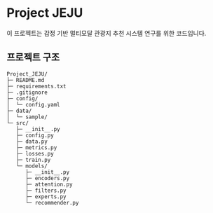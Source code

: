 # Project JEJU

이 프로젝트는 감정 기반 멀티모달 관광지 추천 시스템 연구를 위한 코드입니다.

## 프로젝트 구조
```
Project_JEJU/
├─ README.md
├─ requirements.txt
├─ .gitignore
├─ config/
│  └─ config.yaml
├─ data/
│  └─ sample/
└─ src/
   ├─ __init__.py
   ├─ config.py
   ├─ data.py
   ├─ metrics.py
   ├─ losses.py
   ├─ train.py
   └─ models/
      ├─ __init__.py
      ├─ encoders.py
      ├─ attention.py
      ├─ filters.py
      ├─ experts.py
      └─ recommender.py
```
